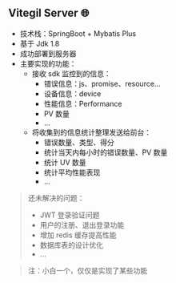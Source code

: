 ## Vitegil Server 🌐

- 技术栈：SpringBoot + Mybatis Plus
- 基于 Jdk 1.8
- 成功部署到服务器
- 主要实现的功能：
  - 接收 sdk 监控到的信息：
    - 错误信息：js、promise、resource...
    - 设备信息：device
    - 性能信息：Performance
    - PV 数量
    - ...
  - 将收集到的信息统计整理发送给前台：
    - 错误数量、类型、得分
    - 统计当天内每小时的错误数量、PV 数量
    - 统计 UV 数量
    - 统计平均性能表现
    - ...

> 还未解决的问题：
>
> - JWT 登录验证问题
> - 用户的注册、退出登录功能
> - 增加 redis 缓存提高性能
> - 数据库表的设计优化
> - ...

> 注：小白一个，仅仅是实现了某些功能

